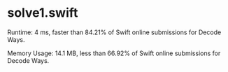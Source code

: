 # solve1.swift

Runtime: 4 ms, faster than 84.21% of Swift online submissions for Decode Ways.

Memory Usage: 14.1 MB, less than 66.92% of Swift online submissions for Decode Ways.
